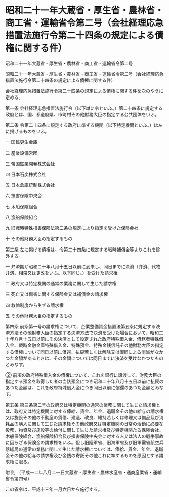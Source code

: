 # 昭和二十一年大蔵省・厚生省・農林省・商工省・運輸省令第二号（会社経理応急措置法施行令第二十四条の規定による債権に関する件）

昭和二十一年大蔵省・厚生省・農林省・商工省・運輸省令第二号

昭和二十一年大蔵省・厚生省・農林省・商工省・運輸省令第二号（会社経理応急措置法施行令第二十四条の規定による債権に関する件）

会社経理応急措置法施行令第二十四条の規定による債権に関する件を次のやうに定める。

第一条 会社経理応急措置法施行令（以下単に令といふ。）第二十四条に規定する政府とは、国、都道府県、市町村その他財務大臣の指定する公共団体をいふ。

第二条 令第二十四条に規定する政府に準ずる機関（以下特定機関といふ。）は左に掲げるものをいふ。

一 国民更生金庫

二 産業設備営団

三 帝国鉱業開発株式会社

四 日本石炭株式会社

五 日本倉庫統制株式会社

六 損害保険中央会

七 木船保険組合

八 漁船保険組合

九 旧戦時特殊損害保険法第二条の規定により指定を受けた保険会社

十 その他財務大臣の指定するもの

第三条 左に掲げる債権は、令第二十四条に規定する戦時補償金等よりこれを除外する。

一 弁済期が昭和二十年八月十五日以前に到来し、同日までに決済（弁済、代物弁済、相殺又は更改をいふ。以下同じ。）を受けた請求権

二 政府又は特定機関の通常の業務に関して生じた請求権

三 死亡又は傷害に関する保険金又は補償金の請求権

四 救恤制度から生ずる請求権

五 その他財務大臣の指定するもの

第四条 前条第一号の請求権について、企業整備資金措置法第五条に規定する決済方法その他財務大臣の指定する決済方法で決済を受けた場合において、昭和二十年八月十五日以前にその決済として設定された政府特殊借入金、債務者特殊借入金、戦時金融金庫特殊借入金、特殊預金、特殊金銭信託その他財務大臣の指定する債権について同日以前に償還、払戻若しくは解除又は混同による消滅がなかつた金額があるときは、その金額については同日までに決済を受けなかつたものとみなす。

② 前項の政府特殊借入金の債権について、これを銀行に譲渡して、財務大臣の指定する預金を取得した者の当該預金につき昭和二十年八月十五日以前に払戻のあつた金額は、これを政府特殊借入金につき同日以前に償還のあつた金額とみなす。

第五条 第三条第二号の政府又は特定機関の通常の業務に関して生じた請求権とは、政府又は特定機関に対する俸給、賃金、年金、退職金その他の給与の請求権又は施設その他の不動産の賃借、建造、改良、維持若しくは修理又は備品及び消耗品の購入に関して生じた請求権その他政府又は特定機関の日常の活動に必要な役務、物資及び施設等の給付に関して生じた請求権及び特定機関たる保険会社、木船保険組合、漁船保険組合及び損害保険中央会に対する人又は法人の戦争事故に因らざる保険金の請求権をいふ。但し旧陸軍省、旧海軍省及び旧軍需省航空兵器総局の通常の業務に関して生じた請求権については、俸給、賃金、年金、退職金その他の給与の請求権及び金銭の寄託その他これに準ずるものを原因とする請求権に限る。

附 則 （平成一二年八月二一日大蔵省・厚生省・農林水産省・通商産業省・運輸省令第四号）

この省令は、平成十三年一月六日から施行する。
